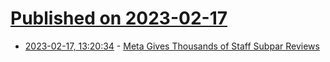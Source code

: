 # [Published on 2023-02-17](index.md)

* [2023-02-17, 13:20:34](https://news.ycombinator.com/item?id=34834308) - [Meta Gives Thousands of Staff Subpar Reviews](https://www.wsj.com/articles/og-mark-returns-at-meta-as-facebook-parent-gives-thousands-of-staff-subpar-reviews-56e648b4)
